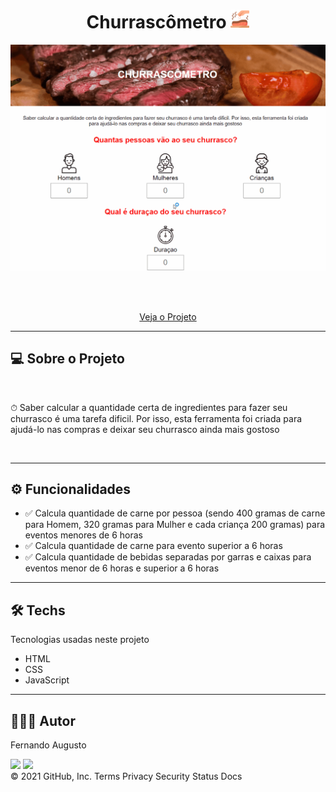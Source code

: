 <h1 align="center">Churrascômetro   <img src="./.github/meat.png" style="width: 30px"></h1>


<p text  align="center"> 
<img width="800" src= "./.github/animation.gif"> 
</p>


<br><br>
<p align="center"> 
    <a href="https://fernandoaugustodev.github.io/StopWatch/" target="_blank" >Veja o Projeto</a>
</p>
<hr>

## 💻 Sobre o Projeto
<br>


<p>⏱ Saber calcular a quantidade certa de ingredientes para fazer seu churrasco é uma tarefa dificil. Por isso, esta ferramenta foi criada para ajudá-lo nas compras e deixar seu churrasco ainda mais gostoso</p>

<br>
<hr>

## ⚙️ Funcionalidades

- ✅ Calcula quantidade de carne por pessoa (sendo 400 gramas de carne para Homem, 320 gramas para Mulher e cada criança 200 gramas) para eventos menores de 6 horas
- ✅ Calcula quantidade de carne para evento superior a 6 horas 
- ✅ Calcula quantidade de bebidas separadas por garras e caixas para eventos menor de 6 horas e superior a 6 horas

---

## 🛠 Techs

Tecnologias usadas neste projeto

- HTML
- CSS
- JavaScript

---

## 👨🏼‍💻 Autor

Fernando Augusto 

 <a href = "mailto:fernandoaugusto883@gmail.com"><img src="https://img.shields.io/badge/-Gmail-%23333?style=for-the-badge&logo=gmail&logoColor=white"        target="_blank"></a>
 <a href="https://www.linkedin.com/in/fernando-augusto-a4ab42164/" target="_blank"><img src="https://img.shields.io/badge/-LinkedIn-%230077B5?style=for-the-badge&logo=linkedin&logoColor=white" target="_blank"></a> 
<br>
© 2021 GitHub, Inc.
Terms Privacy Security Status Docs
